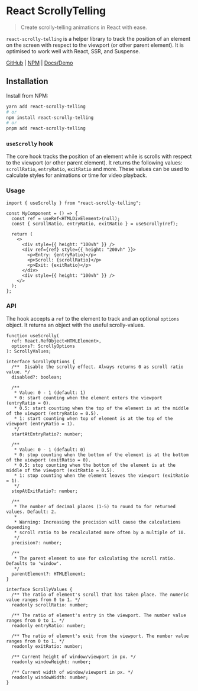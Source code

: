 # React ScrollyTelling

> Create scrolly-telling animations in React with ease.

`react-scrolly-telling` is a helper library to track the position of an element on the screen with respect to the viewport (or other parent element). It is optimised to work well with React, SSR, and Suspense.

[GitHub](https://www.github.com/GuptaSiddhant/react-scrolly-telling) | [NPM](https://www.npmjs.com/package/react-scrolly-telling) | [Docs/Demo](https:///react-scrolly-telling.vercel.app/)

## Installation

Install from NPM:

```sh
yarn add react-scrolly-telling
# or
npm install react-scrolly-telling
# or
pnpm add react-scrolly-telling
```

### `useScrolly` hook

The core hook tracks the position of an element while is scrolls with respect to the viewport (or other parent element). It returns the following values: `scrollRatio`, `entryRatio`, `exitRatio` and more. These values can be used to calculate styles for animations or time for video playback.

### Usage

```tsx
import { useScrolly } from "react-scrolly-telling";

const MyComponent = () => {
  const ref = useRef<HTMLDivElement>(null);
  const { scrollRatio, entryRatio, exitRatio } = useScrolly(ref);

  return (
    <>
      <div style={{ height: "100vh" }} />
      <div ref={ref} style={{ height: "200vh" }}>
        <p>Entry: {entryRatio}</p>
        <p>Scroll: {scrollRatio}</p>
        <p>Exit: {exitRatio}</p>
      </div>
      <div style={{ height: "100vh" }} />
    </>
  );
};
```

### API

The hook accepts a `ref` to the element to track and an optional `options` object. It returns an object with the useful scrolly-values.

```tsx
function useScrolly(
  ref: React.RefObject<HTMLElement>,
  options?: ScrollyOptions
): ScrollyValues;

interface ScrollyOptions {
  /**  Disable the scrolly effect. Always returns 0 as scroll ratio value. */
  disabled?: boolean;

  /**
   * Value: 0 - 1 (default: 1)
   * 0: start counting when the element enters the viewport (entryRatio = 0).
   * 0.5: start counting when the top of the element is at the middle of the viewport (entryRatio = 0.5).
   * 1: start counting when top of element is at the top of the viewport (entryRatio = 1).
   */
  startAtEntryRatio?: number;

  /**
   * Value: 0 - 1 (default: 0)
   * 0: stop counting when the bottom of the element is at the bottom of the viewport (exitRatio = 0).
   * 0.5: stop counting when the bottom of the element is at the middle of the viewport (exitRatio = 0.5).
   * 1: stop counting when the element leaves the viewport (exitRatio = 1).
   */
  stopAtExitRatio?: number;

  /**
   * The number of decimal places (1-5) to round to for returned values. Default: 2.
   *
   * Warning: Increasing the precision will cause the calculations depending
   * scroll ratio to be recalculated more often by a multiple of 10.
   */
  precision?: number;

  /**
   * The parent element to use for calculating the scroll ratio. Defaults to 'window'.
   */
  parentElement?: HTMLElement;
}

interface ScrollyValues {
  /** The ratio of element's scroll that has taken place. The numeric value ranges from 0 to 1. */
  readonly scrollRatio: number;

  /** The ratio of element's entry in the viewport. The number value ranges from 0 to 1. */
  readonly entryRatio: number;

  /** The ratio of element's exit from the viewport. The number value ranges from 0 to 1. */
  readonly exitRatio: number;

  /** Current height of window/viewport in px. */
  readonly windowHeight: number;

  /** Current width of window/viewport in px. */
  readonly windowWidth: number;
}
```

